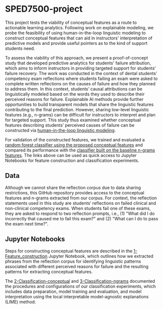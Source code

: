 # SPED7500-project
This project tests the viability of conceptual features as a route to actionable learning analytics. Following work on explainable modeling, we probe the feasibility of using human-in-the-loop linguistic modeling to construct conceptual features that can aid in instructors' interpretation of predictive models and provide useful pointers as to the kind of support students need.

To assess the viability of this approach, we present a proof-of-concept study that developed predictive analytics for students' failure attribution, which aims to inform instructors in providing targeted support for students' failure recovery. The work was conducted in the context of dental students’ competency exam reflections where students failing an exam were asked to complete written reflections on the causes of failure and how they planned to address them. In this context, students’ causal attributions can be linguistically modeled based on the words they used to describe their perceived reasons for failure. Explainable AI methods provide further opportunities to build transparent models that share the linguistic features contributing to the final prediction. However, sharing low-level linguistic features (e.g., n-grams) can be difficult for instructors to interpret and plan for targeted support. This study thus examined whether conceptual features describing students’ perceived causes of failure can be constructed via [human-in-the-loop linguistic modeling](https://github.com/Fanjie-Li/SPED7500-project/blob/main/1-Feature_construction.ipynb). 

For validation of the constructed features, we trained and evaluated a [random forest classifier using the proposed conceptual features](https://github.com/Fanjie-Li/SPED7500-project/blob/main/2-Classification-conceptual.ipynb) and compared its performance with the [classifier built on the baseline n-grams features](https://github.com/Fanjie-Li/SPED7500-project/blob/main/3-Classification-ngrams.ipynb). The links above can be used as quick access to Jupyter Notebooks for feature construction and classification experiments.

## Data
Although we cannot share the reflection corpus due to data sharing restrictions, this GitHub repository provides access to the conceptual features and n-grams extracted from our corpus. For context, the reflection statements used in this study are students’ reflections on failed clinical and non-clinical competency exams. When students fail one of these exams, they are asked to respond to two reflection prompts, i.e., (1) "What did I do incorrectly that caused me to fail this exam?" and (2) "What can I do to pass the exam next time?".

## Jupyter Notebooks
Steps for constructing conceptual features are described in the [1-Feature_construction](https://github.com/Fanjie-Li/SPED7500-project/blob/main/1-Feature_construction.ipynb) Jupyter Notebook, which outlines how we extracted phrases from the reflection corpus for identifying linguistic patterns associated with different perceived reasons for failure and the resulting patterns for extracting conceptual features.

The [2-Classification-conceptual](https://github.com/Fanjie-Li/SPED7500-project/blob/main/2-Classification-conceptual.ipynb) and [3-Classification-ngrams](https://github.com/Fanjie-Li/SPED7500-project/blob/main/3-Classification-ngrams.ipynb) documented the procedures and configurations of our classification experiments, which includes data preparation, model training and evaluation, and model interpretation using the local interpretable model-agnostic explanations (LIME) method.
